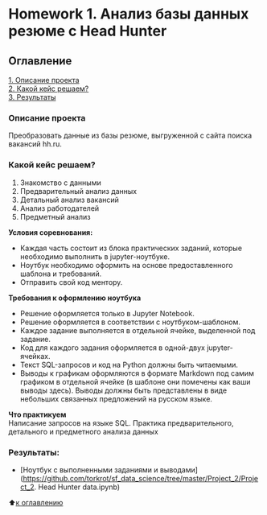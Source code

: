 # Homework 1. Анализ базы данных резюме c Head Hunter

## Оглавление  
[1. Описание проекта](https://github.com/torkrot/sf_data_science/tree/master/Project_2/README.md#Описание-проекта)  
[2. Какой кейс решаем?](https://github.com/torkrot/sf_data_science/tree/master/Project_2/README.md#Какой-кейс-решаем)  
[3. Результаты](https://github.com/torkrot/sf_data_science/tree/master/Project_2/README.md#Результаты)    


### Описание проекта    
Преобразовать данные из базы резюме, выгруженной с сайта поиска вакансий hh.ru.


### Какой кейс решаем?    
1. Знакомство с данными
2. Предварительный анализ данных
3. Детальный анализ вакансий
4. Анализ работодателей
5. Предметный анализ

**Условия соревнования:**  
- Каждая часть состоит из блока практических заданий, которые необходимо выполнить в jupyter-ноутбуке.
- Ноутбук необходимо оформить на основе предоставленного шаблона и требований.
- Отправить свой код ментору. 

**Требования к оформлению ноутбука**     
- Решение оформляется только в Jupyter Notebook.
- Решение оформляется в соответствии с ноутбуком-шаблоном.
- Каждое задание выполняется в отдельной ячейке, выделенной под задание.
- Код для каждого задания оформляется в одной-двух jupyter-ячейках.
- Текст SQL-запросов и код на Python должны быть читаемыми.
- Выводы к графикам оформляются в формате Markdown под самим графиком в отдельной ячейке (в шаблоне они помечены как ваши выводы здесь). Выводы должны быть представлены в виде небольших связанных предложений на русском языке.

**Что практикуем**     
 Написание запросов на языке SQL. Практика предварительного, детального и предметного анализа данных

### Результаты:  
* [Ноутбук с выполненными заданиями и выводами](https://github.com/torkrot/sf_data_science/tree/master/Project_2/Project_2. Head Hunter data.ipynb)

:arrow_up:[к оглавлению](https://github.com/torkrot/sf_data_science/tree/master/PROJECT-1/README.md#Оглавление)